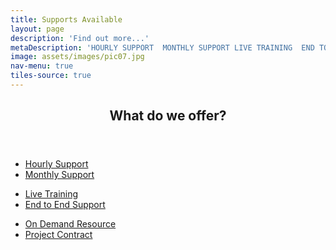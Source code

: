 ```yaml
---
title: Supports Available
layout: page
description: 'Find out more...'
metaDescription: 'HOURLY SUPPORT  MONTHLY SUPPORT LIVE TRAINING  END TO END SUPPORT ON DEMAND RESOURCE  PROJECT CONTRACT'
image: assets/images/pic07.jpg
nav-menu: true
tiles-source: true
---
```


<!-- Main -->
<div id="main">

<!-- One -->
<section id="two">
            <div class="inner">
                <header class="major">
                    <h1>What do we offer?</h1>
                </header>
                <ul class="actions">
                    <li class="5u 12u$(small) 6u(medium)">
                        <a href="#contact" class="button big icon fa-hourglass-o ">Hourly Support</a>
                    </li>
                    <li class="5u 12u$(small) 6u(medium)">
                        <a href="#contact" class="button big  icon fa-calendar ">Monthly Support</a>
                    </li>
                </ul>
                <ul class="actions">                    
                    <li class="5u 12u$(small) 6u(medium)">
                        <a href="#contact" class="button big icon fa-desktop ">Live Training</a>
                    </li>
                    <li class="5u 12u$(small) 6u(medium)">
                        <a href="#contact" class="button big icon fa-check-square-o ">End to End Support</a>
                    </li>
                </ul>
                <ul class="actions">
                    <li class="5u 12u$(small) 6u(medium)">
                        <a href="#contact" class="button big  icon fa-bullseye">On Demand Resource</a>
                    </li>
                    <li class="5u 12u$(small) 6u(medium)">
                        <a href="#contact" class="button big icon fa-sticky-note-o">Project Contract</a>
                    </li>
                </ul>
            </div>
        </section>
</div>
